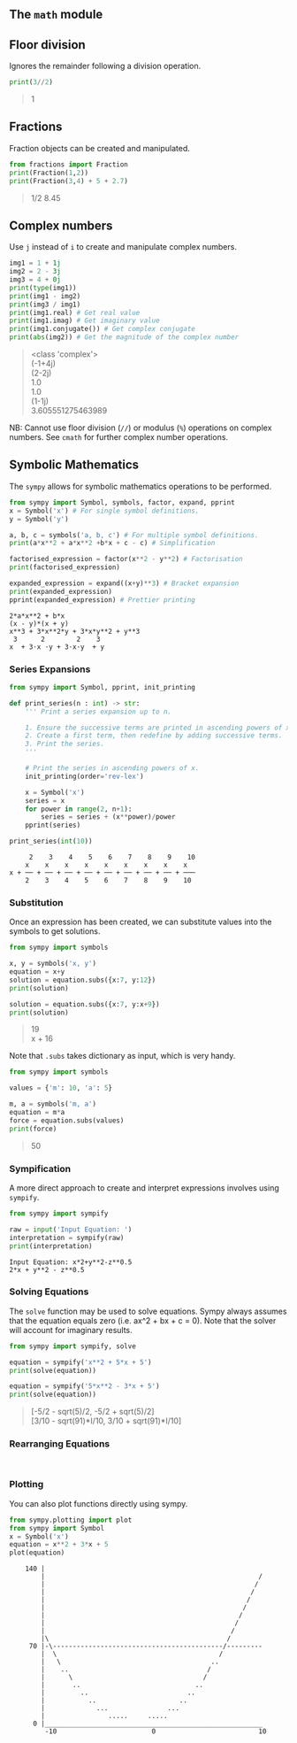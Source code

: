
## The ```math``` module


## Floor division
Ignores the remainder following a division operation.
```python
print(3//2)
```
> 1

## Fractions
Fraction objects can be created and manipulated.
```python
from fractions import Fraction
print(Fraction(1,2))
print(Fraction(3,4) + 5 + 2.7)
```
> 1/2
> 8.45

## Complex numbers
Use ```j``` instead of ```i``` to create and manipulate complex numbers.
```python
img1 = 1 + 1j
img2 = 2 - 3j
img3 = 4 + 0j
print(type(img1))
print(img1 - img2)
print(img3 / img1)
print(img1.real) # Get real value
print(img1.imag) # Get imaginary value
print(img1.conjugate()) # Get complex conjugate
print(abs(img2)) # Get the magnitude of the complex number
```
> <class 'complex'>\
> (-1+4j)\
> (2-2j)\
> 1.0\
> 1.0\
> (1-1j)\
> 3.605551275463989

NB: Cannot use floor division (```//```) or modulus (```%```) operations on complex numbers.
See ```cmath``` for further complex number operations.

## Symbolic Mathematics
The ```sympy``` allows for symbolic mathematics operations to be performed.
```python
from sympy import Symbol, symbols, factor, expand, pprint
x = Symbol('x') # For single symbol definitions.
y = Symbol('y')

a, b, c = symbols('a, b, c') # For multiple symbol definitions.
print(a*x**2 + a*x**2 +b*x + c - c) # Simplification

factorised_expression = factor(x**2 - y**2) # Factorisation
print(factorised_expression)

expanded_expression = expand((x+y)**3) # Bracket expansion
print(expanded_expression)
pprint(expanded_expression) # Prettier printing
```
```
2*a*x**2 + b*x 
(x - y)*(x + y) 
x**3 + 3*x**2*y + 3*x*y**2 + y**3 
 3      2        2    3 
x  + 3⋅x ⋅y + 3⋅x⋅y  + y 
```

### Series Expansions
```python
from sympy import Symbol, pprint, init_printing

def print_series(n : int) -> str:
    ''' Print a series expansion up to n.

    1. Ensure the successive terms are printed in ascending powers of x.
    2. Create a first term, then redefine by adding successive terms.
    3. Print the series.
    '''

    # Print the series in ascending powers of x.
    init_printing(order='rev-lex')

    x = Symbol('x')
    series = x
    for power in range(2, n+1):
        series = series + (x**power)/power
    pprint(series)

print_series(int(10))
```
```
     2    3    4    5    6    7    8    9    10
    x    x    x    x    x    x    x    x    x
x + ── + ── + ── + ── + ── + ── + ── + ── + ───
    2    3    4    5    6    7    8    9    10
```
### Substitution
Once an expression has been created, we can substitute values into the symbols to get solutions.
```python
from sympy import symbols

x, y = symbols('x, y')
equation = x+y
solution = equation.subs({x:7, y:12})
print(solution)

solution = equation.subs({x:7, y:x+9})
print(solution)
```
> 19 \
> x + 16

Note that ```.subs``` takes  dictionary as input, which is very handy.
```python
from sympy import symbols

values = {'m': 10, 'a': 5}

m, a = symbols('m, a')
equation = m*a
force = equation.subs(values)
print(force)
```
> 50

### Sympification
A more direct approach to create and interpret expressions involves using ```sympify```.
```python
from sympy import sympify

raw = input('Input Equation: ')
interpretation = sympify(raw)
print(interpretation)
```
```
Input Equation: x*2+y**2-z**0.5 
2*x + y**2 - z**0.5
```

### Solving Equations
The ```solve``` function may be used to solve equations. Sympy always assumes that the equation equals zero (i.e. ax^2 + bx + c = 0). Note that the solver will account for imaginary results.
```python
from sympy import sympify, solve

equation = sympify('x**2 + 5*x + 5')
print(solve(equation))

equation = sympify('5*x**2 - 3*x + 5')
print(solve(equation))
```
> [-5/2 - sqrt(5)/2, -5/2 + sqrt(5)/2] \
> [3/10 - sqrt(91)*I/10, 3/10 + sqrt(91)*I/10]

### Rearranging Equations
```python

```
```

```

### Plotting
You can also plot functions directly using sympy.
```python
from sympy.plotting import plot
from sympy import Symbol
x = Symbol('x')
equation = x**2 + 3*x + 5
plot(equation)
```
```
    140 |
        |                                                      /
        |                                                     /
        |                                                    /
        |                                                   /
        |                                                  /
        |                                                 /
        |                                                /
        |                                               /
        |\                                             /
     70 |-\-------------------------------------------/---------
        |  \                                         /
        |   \                                      ..
        |    ..                                   /
        |      \                                 /
        |       ..                             ..
        |         ..                         ..
        |           ..                     ..
        |             ...               ...
        |                .....     .....
      0 |_______________________________________________________
         -10                        0                          10
```
